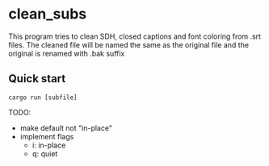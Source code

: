 # clean_subs

This program tries to clean SDH, closed captions and font coloring from .srt files.
The cleaned file will be named the same as the original file and the original is renamed with .bak suffix

## Quick start
```
cargo run [subfile]
```

TODO:
- make default not "in-place"
- implement flags
    - i: in-place
    - q: quiet
